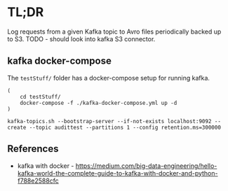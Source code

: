 # TL;DR

Log requests from a given Kafka topic to Avro files
periodically backed up to S3.
TODO - should look into kafka S3 connector.

## kafka docker-compose

The `testStuff/` folder has a docker-compose setup for running kafka.

```
(
    cd testStuff/
    docker-compose -f ./kafka-docker-compose.yml up -d
)
```

```
kafka-topics.sh --bootstrap-server --if-not-exists localhost:9092 --create --topic audittest --partitions 1 --config retention.ms=300000
```

## References

* kafka with docker - https://medium.com/big-data-engineering/hello-kafka-world-the-complete-guide-to-kafka-with-docker-and-python-f788e2588cfc
